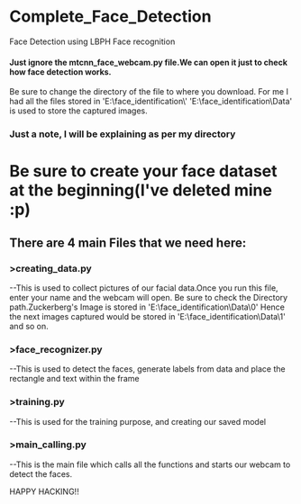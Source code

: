 # Complete_Face_Detection
Face Detection using LBPH Face recognition

#### Just ignore the mtcnn_face_webcam.py file.We can open it just to check how face detection works.
Be sure to change the directory of the file to where you download.
For me I had all the files stored in 'E:\\face_identification\\'
'E:\\face_identification\\Data' is used to store the captured images.
### Just a note, I will be explaining as per my directory
# Be sure to create your face dataset at the beginning(I've deleted mine :p) 
## There are 4 main Files that we need here:
### >creating_data.py
  --This is used to collect pictures of our facial data.Once you run this file, enter your name and the webcam will open.
    Be sure to check the Directory path.Zuckerberg's Image  is stored in 'E:\\face_identification\\Data\\0'
    Hence the next images captured would be stored in 'E:\\face_identification\\Data\\1' and so on.
    
### >face_recognizer.py
  --This is used to detect the faces, generate labels from data and place the rectangle and text within the frame
  
### >training.py
  --This is used for the training purpose, and creating our saved model

### >main_calling.py
  --This is the main file which calls all the functions and starts our webcam to detect the faces.


HAPPY HACKING!!



